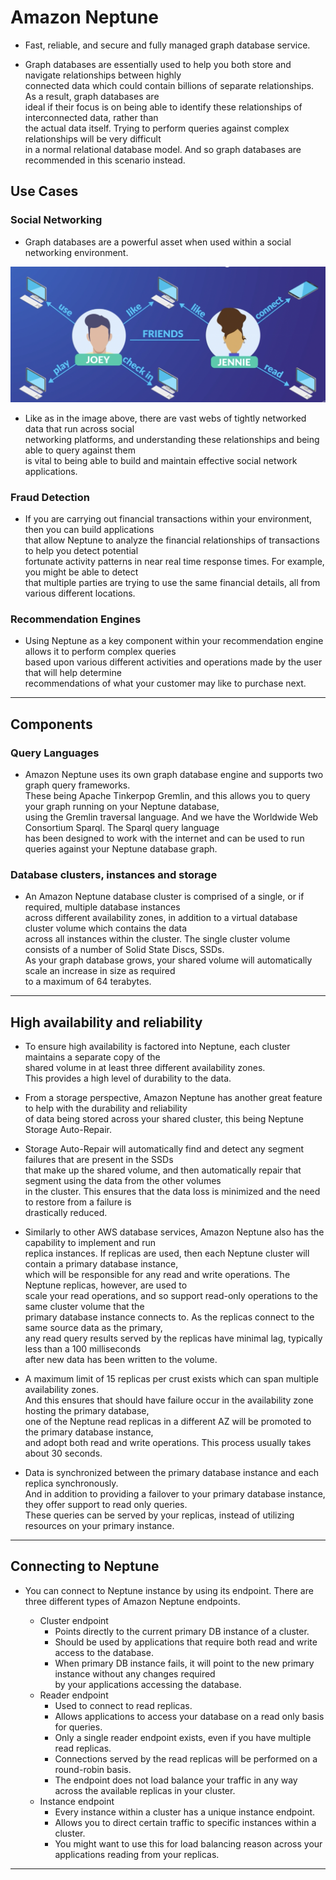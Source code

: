 # Amazon Neptune

- Fast, reliable, and secure and fully managed graph database service.

- Graph databases are essentially used to help you both store and navigate relationships between highly  
  connected data which could contain billions of separate relationships. As a result, graph databases are  
  ideal if their focus is on being able to identify these relationships of interconnected data, rather than  
  the actual data itself. Trying to perform queries against complex relationships will be very difficult  
  in a normal relational database model. And so graph databases are recommended in this scenario instead.

## Use Cases

### Social Networking

- Graph databases are a powerful asset when used within a social networking environment.

![picture 1](/images/AWS_SAA_NEPTUNE_1.png)

- Like as in the image above, there are vast webs of tightly networked data that run across social  
  networking platforms, and understanding these relationships and being able to query against them  
  is vital to being able to build and maintain effective social network applications.

### Fraud Detection

- If you are carrying out financial transactions within your environment, then you can build applications  
  that allow Neptune to analyze the financial relationships of transactions to help you detect potential  
  fortunate activity patterns in near real time response times. For example, you might be able to detect  
  that multiple parties are trying to use the same financial details, all from various different locations.

### Recommendation Engines

- Using Neptune as a key component within your recommendation engine allows it to perform complex queries  
  based upon various different activities and operations made by the user that will help determine  
  recommendations of what your customer may like to purchase next.

---

## Components

### Query Languages

- Amazon Neptune uses its own graph database engine and supports two graph query frameworks.  
  These being Apache Tinkerpop Gremlin, and this allows you to query your graph running on your Neptune database,  
  using the Gremlin traversal language. And we have the Worldwide Web Consortium Sparql. The Sparql query language  
  has been designed to work with the internet and can be used to run queries against your Neptune database graph.

### Database clusters, instances and storage

- An Amazon Neptune database cluster is comprised of a single, or if required, multiple database instances  
  across different availability zones, in addition to a virtual database cluster volume which contains the data  
  across all instances within the cluster. The single cluster volume consists of a number of Solid State Discs, SSDs.  
  As your graph database grows, your shared volume will automatically scale an increase in size as required  
  to a maximum of 64 terabytes.

---

## High availability and reliability

- To ensure high availability is factored into Neptune, each cluster maintains a separate copy of the  
  shared volume in at least three different availability zones.  
  This provides a high level of durability to the data.

- From a storage perspective, Amazon Neptune has another great feature to help with the durability and reliability  
  of data being stored across your shared cluster, this being Neptune Storage Auto-Repair.

- Storage Auto-Repair will automatically find and detect any segment failures that are present in the SSDs  
  that make up the shared volume, and then automatically repair that segment using the data from the other volumes  
  in the cluster. This ensures that the data loss is minimized and the need to restore from a failure is  
  drastically reduced.

- Similarly to other AWS database services, Amazon Neptune also has the capability to implement and run  
  replica instances. If replicas are used, then each Neptune cluster will contain a primary database instance,  
  which will be responsible for any read and write operations. The Neptune replicas, however, are used to  
  scale your read operations, and so support read-only operations to the same cluster volume that the  
  primary database instance connects to. As the replicas connect to the same source data as the primary,  
  any read query results served by the replicas have minimal lag, typically less than a 100 milliseconds  
  after new data has been written to the volume.

- A maximum limit of 15 replicas per crust exists which can span multiple availability zones.  
  And this ensures that should have failure occur in the availability zone hosting the primary database,  
  one of the Neptune read replicas in a different AZ will be promoted to the primary database instance,  
  and adopt both read and write operations. This process usually takes about 30 seconds.

- Data is synchronized between the primary database instance and each replica synchronously.  
  And in addition to providing a failover to your primary database instance, they offer support to read only queries.  
  These queries can be served by your replicas, instead of utilizing resources on your primary instance.

---

## Connecting to Neptune

- You can connect to Neptune instance by using its endpoint. There are three different types of Amazon Neptune endpoints.

  - Cluster endpoint
    - Points directly to the current primary DB instance of a cluster.
    - Should be used by applications that require both read and write access to the database.
    - When primary DB instance fails, it will point to the new primary instance without any changes required  
      by your applications accessing the database.
  - Reader endpoint
    - Used to connect to read replicas.
    - Allows applications to access your database on a read only basis for queries.
    - Only a single reader endpoint exists, even if you have multiple read replicas.
    - Connections served by the read replicas will be performed on a round-robin basis.
    - The endpoint does not load balance your traffic in any way across the available replicas in your cluster.
  - Instance endpoint
    - Every instance within a cluster has a unique instance endpoint.
    - Allows you to direct certain traffic to specific instances within a cluster.
    - You might want to use this for load balancing reason across your applications reading from your replicas.

---
